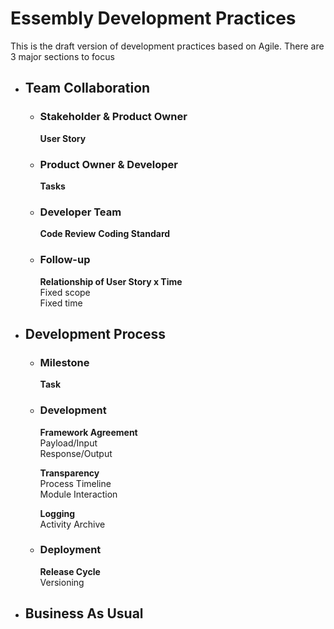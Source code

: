 # Essembly Development Practices

This is the draft version of development practices based on Agile.
There are 3 major sections to focus

* ## Team Collaboration
    * ### Stakeholder & Product Owner
        **User Story**

    * ### Product Owner & Developer
        **Tasks**

    * ### Developer Team
        **Code Review**
        **Coding Standard**

    * ### Follow-up
        **Relationship of User Story x Time**  
        Fixed scope  
        Fixed time
    
* ## Development Process

    * ### Milestone
        **Task**

    * ### Development
        **Framework Agreement**  
            Payload/Input  
            Response/Output  

        **Transparency**  
            Process Timeline  
            Module Interaction  

        **Logging**  
            Activity Archive
    
    * ### Deployment
        **Release Cycle**  
            Versioning
    
* ## Business As Usual
